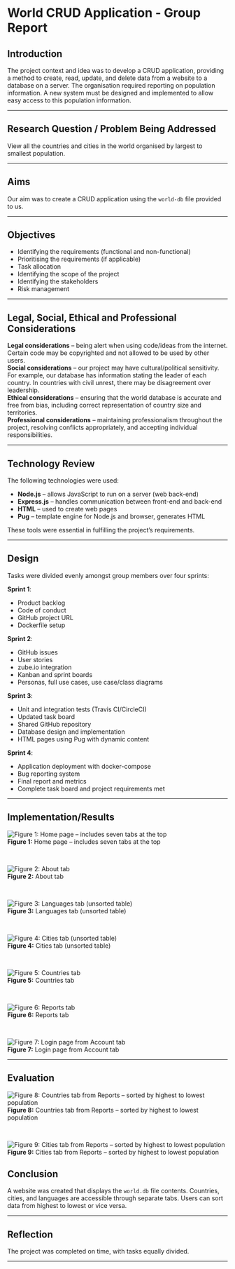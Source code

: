 # World CRUD Application - Group Report


## Introduction

The project context and idea was to develop a CRUD application, providing a method to create, read, update, and delete data from a website to a database on a server. The organisation required reporting on population information. A new system must be designed and implemented to allow easy access to this population information.

---

## Research Question / Problem Being Addressed

View all the countries and cities in the world organised by largest to smallest population.

---

## Aims

Our aim was to create a CRUD application using the `world-db` file provided to us.

---

## Objectives

- Identifying the requirements (functional and non-functional)  
- Prioritising the requirements (if applicable)  
- Task allocation  
- Identifying the scope of the project  
- Identifying the stakeholders  
- Risk management  

---

## Legal, Social, Ethical and Professional Considerations

**Legal considerations** – being alert when using code/ideas from the internet. Certain code may be copyrighted and not allowed to be used by other users.  
**Social considerations** – our project may have cultural/political sensitivity. For example, our database has information stating the leader of each country. In countries with civil unrest, there may be disagreement over leadership.  
**Ethical considerations** – ensuring that the world database is accurate and free from bias, including correct representation of country size and territories.  
**Professional considerations** – maintaining professionalism throughout the project, resolving conflicts appropriately, and accepting individual responsibilities.

---

## Technology Review

The following technologies were used:

- **Node.js** – allows JavaScript to run on a server (web back-end)  
- **Express.js** – handles communication between front-end and back-end  
- **HTML** – used to create web pages
- **Pug** – template engine for Node.js and browser, generates HTML

These tools were essential in fulfilling the project’s requirements.

---

## Design

Tasks were divided evenly amongst group members over four sprints:

**Sprint 1**:  
- Product backlog  
- Code of conduct  
- GitHub project URL  
- Dockerfile setup  

**Sprint 2**:  
- GitHub issues  
- User stories  
- zube.io integration  
- Kanban and sprint boards  
- Personas, full use cases, use case/class diagrams  

**Sprint 3**:  
- Unit and integration tests (Travis CI/CircleCI)  
- Updated task board  
- Shared GitHub repository  
- Database design and implementation  
- HTML pages using Pug with dynamic content  

**Sprint 4**:  
- Application deployment with docker-compose  
- Bug reporting system  
- Final report and metrics  
- Complete task board and project requirements met  

---

## Implementation/Results

![Figure 1: Home page – includes seven tabs at the top](https://github.com/user-attachments/assets/eeb720d9-ce78-4479-8213-6e2c1f5b35b5)  
**Figure 1:** Home page – includes seven tabs at the top

<br>

![Figure 2: About tab](https://github.com/user-attachments/assets/03129cee-e517-4cef-a0a5-44e2bbb90b32)  
**Figure 2:** About tab

<br>

![Figure 3: Languages tab (unsorted table)](https://github.com/user-attachments/assets/06474ffb-44de-4945-87ae-52cf1a784b2d)  
**Figure 3:** Languages tab (unsorted table)

<br>

![Figure 4: Cities tab (unsorted table)](https://github.com/user-attachments/assets/461fb41a-199f-48e2-81ef-2eebd26baff0)  
**Figure 4:** Cities tab (unsorted table)

<br>

![Figure 5: Countries tab](https://github.com/user-attachments/assets/2147a482-8457-483b-ab69-6655a723adf2)  
**Figure 5:** Countries tab

<br>

![Figure 6: Reports tab](https://github.com/user-attachments/assets/7a5d89af-b23f-42c1-95ab-7b616a291d99)  
**Figure 6:** Reports tab

<br>

![Figure 7: Login page from Account tab](https://github.com/user-attachments/assets/a60006df-b0f0-415f-98a8-138af599c476)  
**Figure 7:** Login page from Account tab

---

## Evaluation

![Figure 8: Countries tab from Reports – sorted by highest to lowest population](https://github.com/user-attachments/assets/6d40adec-3953-4de4-afd9-6ceb299811ab)  
**Figure 8:** Countries tab from Reports – sorted by highest to lowest population

<br>

![Figure 9: Cities tab from Reports – sorted by highest to lowest population](https://github.com/user-attachments/assets/e660505c-79fc-403d-acab-546df51628cb)  
**Figure 9:** Cities tab from Reports – sorted by highest to lowest population



## Conclusion

A website was created that displays the `world.db` file contents. Countries, cities, and languages are accessible through separate tabs. Users can sort data from highest to lowest or vice versa.

---

## Reflection

The project was completed on time, with tasks equally divided.

---



